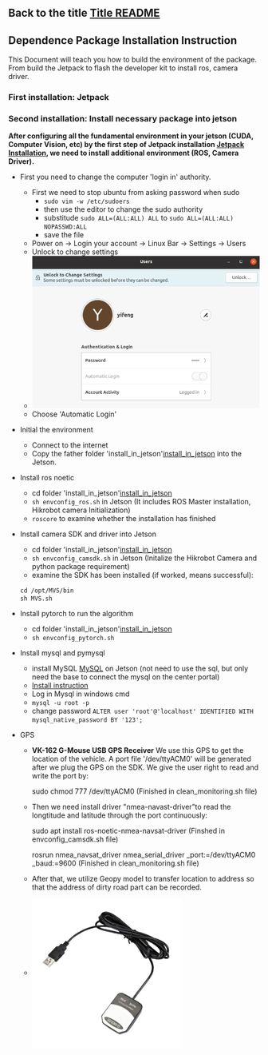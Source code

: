 ## Back to the title [Title README](./../../README.md)

## Dependence Package Installation Instruction
This Document will teach you how to build the environment of the package. From build the Jetpack to flash the developer kit to install ros, camera driver.

### First installation: Jetpack

### Second installation: Install necessary package into jetson
**After configuring all the fundamental environment in your jetson (CUDA, Computer Vision, etc) by the first step of Jetpack installation [Jetpack Installation](../README.md), we need to install additional environment (ROS, Camera Driver).**
+ First you need to change the computer 'login in' authority.
    + First we need to stop ubuntu from asking password when sudo
    	+ ``` sudo vim -w /etc/sudoers ```
    	+ then use the editor to change the sudo authority
    	+ substitude ```sudo ALL=(ALL:ALL) ALL``` to ```sudo ALL=(ALL:ALL) NOPASSWD:ALL```
    	+ save the file
    + Power on -> Login your account -> Linux Bar -> Settings -> Users
    + Unlock to change settings 
    + ![Alt text](UnlockLogin.png?raw=true "Title")
    + Choose 'Automatic Login'
+ Initial the environment
    + Connect to the internet
    + Copy the father folder 'install_in_jetson'[install_in_jetson](./) into the Jetson.
+ Install ros noetic
    + cd folder 'install_in_jetson'[install_in_jetson](./)
    + ``` sh envconfig_ros.sh ``` in Jetson (It includes ROS Master installation, Hikrobot camera Initialization)
    + ```roscore``` to examine whether the installation has finished
+ Install camera SDK and driver into Jetson
    + cd folder 'install_in_jetson'[install_in_jetson](./)
    + ``` sh envconfig_camsdk.sh ``` in Jetson (Initalize the Hikrobot Camera and python package requirement)
    + examine the SDK has been installed (if worked, means successful): 
    ```
    cd /opt/MVS/bin
    sh MVS.sh
    ```
+ Install pytorch to run the algorithm
    + cd folder 'install_in_jetson'[install_in_jetson](./) 
    + ``` sh envconfig_pytorch.sh ``` 
+ Install mysql and pymysql
    + install MySQL [MySQL](https://dev.mysql.com/downloads/windows/installer/8.0.html) on Jetson (not need to use the sql, but only need the base to connect the mysql on the center portal)
    + [Install instruction](https://www.runoob.com/mysql/mysql-install.html)
    + Log in Mysql in windows cmd
    + ``` mysql -u root -p ```
    + change password ```ALTER user 'root'@'localhost' IDENTIFIED WITH mysql_native_password BY '123'; ```
    
+ GPS
  + **VK-162 G-Mouse USB GPS Receiver** We use this GPS to get the location of the vehicle. A port file '/dev/ttyACM0' will be generated after we plug the GPS on the SDK. We give the user right to read and write the port by: 
    
    sudo chmod 777 /dev/ttyACM0 (Finished in clean_monitoring.sh file)
  + Then we need install driver "nmea-navast-driver"to read the longtitude and latitude through the port continuously: 

    sudo apt install ros-noetic-nmea-navsat-driver (Finshed in envconfig_camsdk.sh file)

    rosrun nmea_navsat_driver nmea_serial_driver _port:=/dev/ttyACM0 _baud:=9600 (Finished in clean_monitoring.sh file)
  + After that, we utilize Geopy model to transfer location to address so that the address of dirty road part can be recorded. 
  + <img src="./GPS.jpg" width = "300" height = "300" alt="Xavier" align=center />